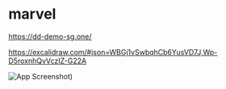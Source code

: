 # marvel

https://dd-demo-sg.one/

https://excalidraw.com/#json=WBGj1vSwbqhCb6YusVD7J,Wp-D5roxnhQvVczIZ-G22A

![App Screenshot](https://i.imgur.com/ameGo3w.png))
